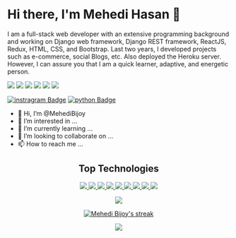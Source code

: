 # Hi there, I'm Mehedi Hasan 👋

<p align="left">
    I am a full-stack web developer with an extensive programming background and working on Django web framework, Django REST framework, ReactJS, Redux, HTML, CSS, and Bootstrap. Last two years, I developed projects such as e-commerce, social Blogs, etc. Also deployed the Heroku server. However, I can assure you that I am a quick learner, adaptive, and energetic person.
</p>


<img src="https://img.shields.io/badge/Messenger-00B2FF?style=for-the-badge&logo=messenger&logoColor=white" /> 
<img src="https://img.shields.io/badge/Gmail-D14836?style=for-the-badge&logo=gmail&logoColor=white" /> 
<img src="https://img.shields.io/badge/Telegram-2CA5E0?style=for-the-badge&logo=telegram&logoColor=white" /> 
<img src="https://img.shields.io/badge/Twitter-1DA1F2?style=for-the-badge&logo=twitter&logoColor=white" /> 
<img src="https://img.shields.io/badge/WhatsApp-25D366?style=for-the-badge&logo=whatsapp&logoColor=white" /> 
<img src="https://img.shields.io/badge/Instagram-E4405F?style=for-the-badge&logo=instagram&logoColor=white" />

[![instragram Badge](https://img.shields.io/badge/Instagram-E4405F?style=for-the-badge&logo=instagram&logoColor=white)](https://facebook.com)
[![python Badge](https://img.shields.io/badge/python-3776AB?style=for-the-badge&logo=python&logoColor=white)](#)

- 👋 Hi, I’m @MehediBijoy
- 👀 I’m interested in ...
- 🌱 I’m currently learning ...
- 💞️ I’m looking to collaborate on ...
- 📫 How to reach me ...

<!---
MehediBijoy/MehediBijoy is a ✨ special ✨ repository because its `README.md` (this file) appears on your GitHub profile.
You can click the Preview link to take a look at your changes.
--->


<h2 align="center">Top Technologies</h2>

<!-- TODO: Make technologies links takes you to repositories -->
<p align="center">
    <a href="#">
        <img src="https://img.shields.io/badge/-python-3776AB?style=for-the-badge&labelColor=e1e5eb&logo=python&logoColor=3776AB"/>
    </a>
    <a href="#">
        <img src="https://img.shields.io/badge/-Django-092E20?style=for-the-badge&labelColor=e1e5eb&logo=django&logoColor=092E20"/>
    </a>
    <a href="#">
        <img src="https://img.shields.io/badge/-react-61DBFB?style=for-the-badge&labelColor=e1e5eb&logo=react&logoColor=61DBFB"/>
    </a>
    <a href="#">
        <img src="https://img.shields.io/badge/-redux-764ABC?style=for-the-badge&labelColor=e1e5eb&logo=redux&logoColor=764ABC"/>
    </a>
    <a href="#">
        <img src="https://img.shields.io/badge/-Javascript-F0DB4F?style=for-the-badge&labelColor=e1e5eb&logo=javascript&logoColor=F0DB4F"/>
    </a>
    <a href="#">
        <img src="https://img.shields.io/badge/-Heroku-430098?style=for-the-badge&labelColor=e1e5eb&logo=Heroku&logoColor=430098"/>
    </a>
    <a href="#">
        <img src="https://img.shields.io/badge/-Material_UI-0081CB?style=for-the-badge&labelColor=e1e5eb&logo=Material-UI&logoColor=0081CB"/>
    </a>
    <a href="#">
        <img src="https://img.shields.io/badge/-Bootstrap-7952B3?style=for-the-badge&labelColor=e1e5eb&logo=Bootstrap&logoColor=7952B3"/>
    </a>
    <a href="#">
        <img src="https://img.shields.io/badge/-semantic_ui-35BDB2?style=for-the-badge&labelColor=e1e5eb&logo=semantic-ui-react&logoColor=35BDB2"/>
    </a>
</p>

<p align="center">
    <img src="https://github-readme-stats.vercel.app/api/top-langs/?username=MehediBijoy&show_icons=true&theme=radical"/>
</p>

<p align="center">
    <a href="https://github.com/MehediBijoy/github-readme-streak-stats">
        <img title="🔥 Get streak stats for your profile at git.io/streak-stats" alt="Mehedi Bijoy's streak" src="https://github-readme-streak-stats.herokuapp.com/?user=MehediBijoy&theme=black-ice&hide_border=true&stroke=0000&background=060A0CD0"/>
    </a>
</p>

<p align="center">
    <img src="https://github-readme-stats.vercel.app/api?username=MehediBijoy&count_private=true&show_icons=true&theme=radical"/>
</p>
